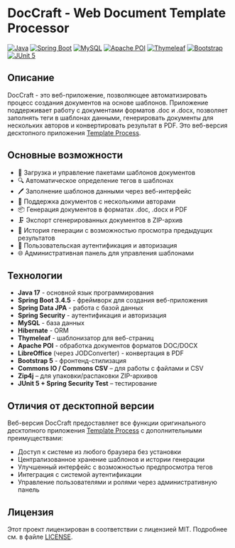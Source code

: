# DocCraft - Web Document Template Processor

[![Java](https://img.shields.io/badge/Java-17-orange.svg?logo=java)](https://www.java.com/)
[![Spring Boot](https://img.shields.io/badge/Spring_Boot-3.4.5-6DB33F.svg?logo=spring)](https://spring.io/projects/spring-boot)
[![MySQL](https://img.shields.io/badge/MySQL-8.0.41-4479A1.svg?logo=mysql)](https://www.mysql.com/)
[![Apache POI](https://img.shields.io/badge/Apache_POI-5.2.5-D22128.svg?logo=apache)](https://poi.apache.org/)
[![Thymeleaf](https://img.shields.io/badge/Thymeleaf-3.1.3-005F0F.svg?logo=thymeleaf)](https://www.thymeleaf.org/)
[![Bootstrap](https://img.shields.io/badge/Bootstrap-5-7952B3.svg?logo=bootstrap)](https://getbootstrap.com/)
[![JUnit 5](https://img.shields.io/badge/JUnit-5-25A162.svg?logo=junit5)](https://junit.org/junit5/)

## Описание

DocCraft - это веб-приложение, позволяющее автоматизировать процесс создания документов на основе шаблонов.
Приложение поддерживает работу с документами форматов .doc и .docx, позволяет заполнять теги в шаблонах данными,
генерировать документы для нескольких авторов и конвертировать результат в PDF.
Это веб-версия десктопного приложения [Template Process](https://github.com/stifell/template-process).

## Основные возможности

- 📄 Загрузка и управление пакетами шаблонов документов
- 🔍 Автоматическое определение тегов в шаблонах
- 🖊️ Заполнение шаблонов данными через веб-интерфейс
- 👥 Поддержка документов с несколькими авторами
- 📦 Генерация документов в форматах .doc, .docx и PDF
- 🗜️ Экспорт сгенерированных документов в ZIP-архив
- 📜 История генерации с возможностью просмотра предыдущих результатов
- 👤 Пользовательская аутентификация и авторизация
- 🌐 Административная панель для управления шаблонами

## Технологии

- **Java 17** - основной язык программирования
- **Spring Boot 3.4.5** - фреймворк для создания веб-приложения
- **Spring Data JPA** - работа с базой данных
- **Spring Security** - аутентификация и авторизация
- **MySQL** - база данных
- **Hibernate** - ORM
- **Thymeleaf** - шаблонизатор для веб-страниц
- **Apache POI** - обработка документов форматов DOC/DOCX
- **LibreOffice** (через JODConverter) - конвертация в PDF
- **Bootstrap 5** - фронтенд-стилизация
- **Commons IO / Commons CSV** – для работы с файлами и CSV
- **Zip4j** – для упаковки/распаковки ZIP-архивов
- **JUnit 5 + Spring Security Test** – тестирование

## Отличия от десктопной версии

Веб-версия DocCraft предоставляет все функции оригинального десктопного приложения [Template Process](https://github.com/stifell/template-process) с дополнительными преимуществами:

- Доступ к системе из любого браузера без установки
- Централизованное хранение шаблонов и истории генерации
- Улучшенный интерфейс с возможностью предпросмотра тегов
- Интеграция с системой аутентификации
- Управление пользователями и ролями через административную панель

## Лицензия

Этот проект лицензирован в соответствии с лицензией MIT. Подробнее см. в файле [LICENSE](https://gitgihub.com/stifell/template-process-web/blob/master/LICENSE).

